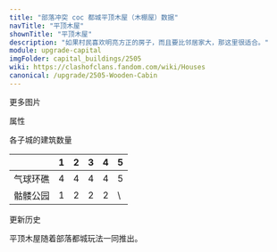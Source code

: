 ```yaml
---
title: "部落冲突 coc 都城平顶木屋（木棚屋）数据"
navTitle: "平顶木屋"
shownTitle: "平顶木屋"
description: "如果村民喜欢明亮方正的房子，而且要比邻居家大，那这里很适合。"
module: upgrade-capital
imgFolder: capital_buildings/2505
wiki: https://clashofclans.fandom.com/wiki/Houses
canonical: /upgrade/2505-Wooden-Cabin
---
```


<UnitInfo :folder="$frontmatter.imgFolder" imgSrc="Wooden_Cabin.png" :imgAlt="$frontmatter.navTitle" :description="$frontmatter.description" :isSmallImg="true" />

<SmallTitle>更多图片</SmallTitle>

<Panel>
    <UnitImgGroup :folder="$frontmatter.imgFolder">
        <UnitImg imgTitle="废墟" imgSrc="Wooden_Cabin_Ruin.png" />
    </UnitImgGroup>
</Panel>

<SmallTitle>属性</SmallTitle>

<UnitProperties>
    <UnitProperty pKey="占地面积" pValue="3×3" />
    <UnitProperty pKey="判定面积" pValue="2×2" :isJudgeSquare="true" />
    <UnitProperty pKey="生命值" pValue="900" />
    <UnitProperty pKey="建造费用" pValue="500" />
    <UnitProperty pKey="摧毁奖励" resourceType="Gold3" pValue="20" />
</UnitProperties>

<SmallTitle>各子城的建筑数量</SmallTitle>

<DistrictTable>

|            |   1   |   2   |   3   |   4   |   5   |
|     ---    |  ---  |  ---  |  ---  |  ---  |  ---  |
|   气球环礁  |   4   |   4   |   4   |   4   |   5   |
|   骷髅公园  |   1   |   2   |   2   |   2   |   \   |

</DistrictTable>

<SmallTitle>更新历史</SmallTitle>

<Timeline>
    <TimelineItem date="2022/05/02">
        <TimelineRow>平顶木屋随着部落都城玩法一同推出。</TimelineRow>
    </TimelineItem>
    <TimelineItem :historyBottom="true" />
</Timeline>